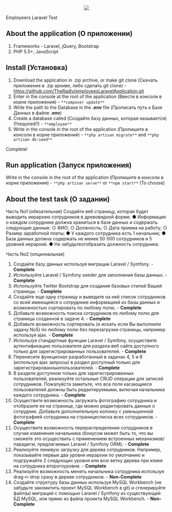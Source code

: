 <p align="center"><img src="https://i.work.ua/employer_design/8/0/1/117801_company_logo_5.png"></p>
    <span>Employeers Laravel Test</span>
<p align="center">

## About the application (О приложении)

1. Frameworks - Laravel, jQuery, Bootstrap
2. PHP 5.5+, JavaScript

## Install (Установка)

1. Download the application in .zip archive, or make git clone (Скачать приложение в .zip архиве, либо сделать git clone) - https://github.com/TheRadly/employeesLaravelApplication.git
2. Enter in the console at the root of the application (Ввести в консоли в корне приложения) - `**composer update**`
3. Write the path to the Database in the **.env** file (Прописать путь к Базе Данных в файле **.env**)
4. Create a database called (Создайте базу данных, которая называется) (!!required!!) - `**employee**`
5. Write in the console in the root of the application (Пропишите в консоли в корне приложения) - `**php artisan migrate**` and `**php artisan db:seed**`

Complete!

## Run application (Запуск приложения)

Write in the console in the root of the application (Пропишите в консоли в корне приложения) - `**php artisan serve**` or `**npm start**` (To choose)
 
## About the test task (О задании)

Часть​ ​No1​ ​(обязательная)
Создайте веб страницу, которая будет выводить иерархию сотрудников в
древовидной ​форме.
● Информация о каждом сотруднике должна храниться в базе данных и
содержать ​следующие ​данные:
○ ФИО;
○ Должность;
○ Дата ​приема ​на ​работу;
○ Размер ​заработной ​платы;
● У ​каждого ​сотрудника ​есть ​1 ​начальник;
● База данных должна содержать не менее 50 000 сотрудников и 5 уровней
иерархий.
● Не ​забудьте ​отобразить ​должность ​сотрудника.

Часть​ ​No2​ ​(опциональная)
1. Создайте ​базу ​данных ​используя ​миграции ​Laravel ​/ ​Symfony. - **Complete**
2. Используйте ​Laravel ​/ ​Symfony ​seeder ​для ​заполнения ​базы ​данных. - **Complete**
3. Используйте ​Twitter ​Bootstrap ​для ​создания ​базовых ​стилей ​Вашей ​страницы. - **Complete**
4. Создайте еще одну страницу и выведите на ней список сотрудников со всей 
имеющейся о сотруднике информацией из базы данных и возможностью
сортировать ​по ​любому ​полю. - **Complete**
5. Добавьте возможность поиска сотрудников по любому полю для страницы
созданной ​в ​задаче ​4. - **Complete**
6. Добавьте возможность сортировать (и искать если Вы выполнили задачу No5)
по ​любому ​полю ​без ​перезагрузки ​страницы, ​например ​используя ​ajax. - **Complete**
7. Используя стандартные функции Laravel / Symfony, осуществите 
аутентификацию пользователя для раздела веб сайта доступного только для
зарегистрированных ​пользователей. - **Complete**
8. Перенесите функционал разработанный в задачах 4, 5 и 6 (используя ajax
запросы) ​в ​раздел ​доступный ​только ​для ​зарегистрированных ​пользователей. - **Complete**
9. В разделе доступном только для зарегистрированных пользователей,
реализуйте остальные CRUD операции для записей сотрудников. Пожалуйста
заметьте, что все поля касающиеся пользователей должны быть
редактируемыми, ​включая ​начальника ​каждого ​сотрудника. - **Complete**
10. Осуществите возможность загружать фотографию сотрудника и отобразите ее
на странице, где можно редактировать данные о сотрудник. Добавьте
дополнительную колонку с уменьшенной фотографией сотрудника на
странице ​списка ​всех ​сотрудников. - **Complete**
11. Осуществите возможность перераспределения сотрудников в случае
изменения начальника (бонусом может быть то, что вы сможете это
осуществить с применением встроенных механизмов/парадигм, предлагаемых
Laravel ​/ ​Symfony ​ORM). - **Complete**
12. Реализуйте ленивую загрузку для дерева сотрудников. Например, показывайте
первые два уровня иерархии по умолчанию и подгружайте 2 следующих
уровня ​или ​всю ​ветку ​дерева ​при ​клике ​на ​сотрудника ​второго ​уровня. - **Complete**
13. Реализуйте возможность менять начальника сотрудника используя drag-n-drop
сразу ​в ​дереве ​сотрудников. - **Non-Complete**
14. Создайте структуру базы данных используя MySQL Workbench (не забудьте
закомитить проект MySQL Workbench в git) и сгенерируйте файл(ы) миграций с
помощью Laravel / Symfony из существующей БД MySQL, или прямо из файла
проекта ​MySQL ​Workbench.  - **Non-Complete**
